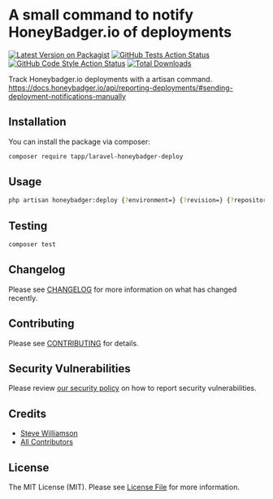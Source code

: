 # A small command to notify HoneyBadger.io of deployments

[![Latest Version on Packagist](https://img.shields.io/packagist/v/tapp/laravel-honeybadger-deploy.svg?style=flat-square)](https://packagist.org/packages/tapp/laravel-honeybadger-deploy)
[![GitHub Tests Action Status](https://img.shields.io/github/actions/workflow/status/tapp/laravel-honeybadger-deploy/run-tests.yml?branch=main&label=tests&style=flat-square)](https://github.com/tapp/laravel-honeybadger-deploy/actions?query=workflow%3Arun-tests+branch%3Amain)
[![GitHub Code Style Action Status](https://img.shields.io/github/actions/workflow/status/tapp/laravel-honeybadger-deploy/fix-php-code-style-issues.yml?branch=main&label=code%20style&style=flat-square)](https://github.com/tapp/laravel-honeybadger-deploy/actions?query=workflow%3A"Fix+PHP+code+style+issues"+branch%3Amain)
[![Total Downloads](https://img.shields.io/packagist/dt/tapp/laravel-honeybadger-deploy.svg?style=flat-square)](https://packagist.org/packages/tapp/laravel-honeybadger-deploy)

Track Honeybadger.io deployments with a artisan command.
https://docs.honeybadger.io/api/reporting-deployments/#sending-deployment-notifications-manually

## Installation

You can install the package via composer:

```bash
composer require tapp/laravel-honeybadger-deploy
```

## Usage

```bash
php artisan honeybadger:deploy {?environment=} {?revision=} {?repository} {?local_username}
```

## Testing

```bash
composer test
```

## Changelog

Please see [CHANGELOG](CHANGELOG.md) for more information on what has changed recently.

## Contributing

Please see [CONTRIBUTING](CONTRIBUTING.md) for details.

## Security Vulnerabilities

Please review [our security policy](../../security/policy) on how to report security vulnerabilities.

## Credits

-   [Steve Williamson](https://github.com/Tapp)
-   [All Contributors](../../contributors)

## License

The MIT License (MIT). Please see [License File](LICENSE.md) for more information.
